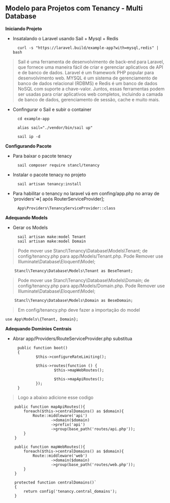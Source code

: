 ## Modelo para Projetos com Tenancy - Multi Database

__Iniciando Projeto__

* Insatalando o Laravel usando Sail + Mysql + Redis

        curl -s "https://laravel.build/example-app?with=mysql,redis" | bash

> Sail é uma ferramenta de desenvolvimento de back-end para Laravel, que fornece uma maneira fácil de criar e gerenciar aplicativos de API e de banco de dados. Laravel é um framework PHP popular para desenvolvimento web. MYSQL é um sistema de gerenciamento de banco de dados relacional (RDBMS) e Redis é um banco de dados NoSQL com suporte a chave-valor. Juntos, essas ferramentas podem ser usadas para criar aplicativos web completos, incluindo a camada de banco de dados, gerenciamento de sessão, cache e muito mais.

* Confingurar o Sail e subir o container

        cd example-app

        alias sail="./vendor/bin/sail up"

        sail ip -d

__Configurando Pacote__

* Para baixar o pacote tenacy

        sail composer require stancl/tenancy

* Instalar o pacote tenacy no projeto

        sail artisan tenancy:install

* Para habilitar o tenancy no laravel vá em confing/app.php no array de 'providers'=>[ após RouterServiceProvider];

        App\Providers\TenancyServiceProvider::class

__Adequando Models__

* Gerar os Models 

        sail artisan make:model Tenant
        sail artisan make:model Domain

> Pode mover use Stancl\Tenancy\Database\Models\Tenant; de config/tenancy.php para app/Models/Tenant.php.
> Pode Remover use Illuminate\Database\Eloquent\Model;

        Stancl\Tenancy\Database\Models\Tenant as BeseTenant;

> Pode mover use Stancl\Tenancy\Database\Models\Domain; de config/tenancy.php para app/Models/Domain.php.
> Pode Remover use Illuminate\Database\Eloquent\Model;

        Stancl\Tenancy\Database\Models\Domain as BeseDomain;

> Em config/tenancy.php deve fazer a importação do model

    use App\Models\{Tenant, Domain};

__Adequando Domínios Centrais__

* Abrar app/Providers/RouteServiceProvider.php substitua

        public function boot()
        {
                $this->configureRateLimiting();

                $this->routes(function () {
                        $this->mapWebRoutes();

                        $this->mapApiRoutes();
                });
        }

> Logo a abaixo adicione esse codigo

        public function mapApiRoutes(){
            foreach($this->centralDomains() as $domain){
                Route::middleware('api')
                        ->domain($domain)
                        ->prefix('api')
                        ->group(base_path('routes/api.php'));
            }
        }

        public function mapWebRoutes(){
            foreach($this->centralDomains() as $domain){
                Route::middleware('web')
                        ->domain($domain)
                        ->group(base_path('routes/web.php'));
            }
        }

        protected function centralDomains()`
        {
            return config('tenancy.central_domains');
        }
